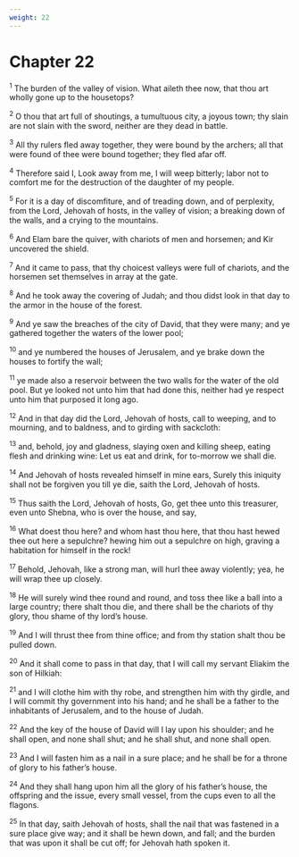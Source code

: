 ```yaml
---
weight: 22
---
```


# Chapter 22

<sup>1</sup> The burden of the valley of vision. What aileth thee now, that thou art wholly gone up to the housetops? 

<sup>2</sup> O thou that art full of shoutings, a tumultuous city, a joyous town; thy slain are not slain with the sword, neither are they dead in battle. 

<sup>3</sup> All thy rulers fled away together, they were bound by the archers; all that were found of thee were bound together; they fled afar off. 

<sup>4</sup> Therefore said I, Look away from me, I will weep bitterly; labor not to comfort me for the destruction of the daughter of my people. 

<sup>5</sup> For it is a day of discomfiture, and of treading down, and of perplexity, from the Lord, Jehovah of hosts, in the valley of vision; a breaking down of the walls, and a crying to the mountains. 

<sup>6</sup> And Elam bare the quiver, with chariots of men and horsemen; and Kir uncovered the shield. 

<sup>7</sup> And it came to pass, that thy choicest valleys were full of chariots, and the horsemen set themselves in array at the gate. 

<sup>8</sup> And he took away the covering of Judah; and thou didst look in that day to the armor in the house of the forest. 

<sup>9</sup> And ye saw the breaches of the city of David, that they were many; and ye gathered together the waters of the lower pool; 

<sup>10</sup> and ye numbered the houses of Jerusalem, and ye brake down the houses to fortify the wall; 

<sup>11</sup> ye made also a reservoir between the two walls for the water of the old pool. But ye looked not unto him that had done this, neither had ye respect unto him that purposed it long ago. 

<sup>12</sup> And in that day did the Lord, Jehovah of hosts, call to weeping, and to mourning, and to baldness, and to girding with sackcloth: 

<sup>13</sup> and, behold, joy and gladness, slaying oxen and killing sheep, eating flesh and drinking wine: Let us eat and drink, for to-morrow we shall die. 

<sup>14</sup> And Jehovah of hosts revealed himself in mine ears, Surely this iniquity shall not be forgiven you till ye die, saith the Lord, Jehovah of hosts. 

<sup>15</sup> Thus saith the Lord, Jehovah of hosts, Go, get thee unto this treasurer, even unto Shebna, who is over the house, and say, 

<sup>16</sup> What doest thou here? and whom hast thou here, that thou hast hewed thee out here a sepulchre? hewing him out a sepulchre on high, graving a habitation for himself in the rock! 

<sup>17</sup> Behold, Jehovah, like a strong man, will hurl thee away violently; yea, he will wrap thee up closely. 

<sup>18</sup> He will surely wind thee round and round, and toss thee like a ball into a large country; there shalt thou die, and there shall be the chariots of thy glory, thou shame of thy lord’s house. 

<sup>19</sup> And I will thrust thee from thine office; and from thy station shalt thou be pulled down. 

<sup>20</sup> And it shall come to pass in that day, that I will call my servant Eliakim the son of Hilkiah: 

<sup>21</sup> and I will clothe him with thy robe, and strengthen him with thy girdle, and I will commit thy government into his hand; and he shall be a father to the inhabitants of Jerusalem, and to the house of Judah. 

<sup>22</sup> And the key of the house of David will I lay upon his shoulder; and he shall open, and none shall shut; and he shall shut, and none shall open. 

<sup>23</sup> And I will fasten him as a nail in a sure place; and he shall be for a throne of glory to his father’s house. 

<sup>24</sup> And they shall hang upon him all the glory of his father’s house, the offspring and the issue, every small vessel, from the cups even to all the flagons. 

<sup>25</sup> In that day, saith Jehovah of hosts, shall the nail that was fastened in a sure place give way; and it shall be hewn down, and fall; and the burden that was upon it shall be cut off; for Jehovah hath spoken it. 


